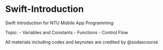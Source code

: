 # Swift-Introduction
Swift Introduction for NTU Mobile App Programming

Topic:
    - Variables and Constants
    - Functions
    - Control Flow


All materials including codes and keynotes are credited by @sodascourse
